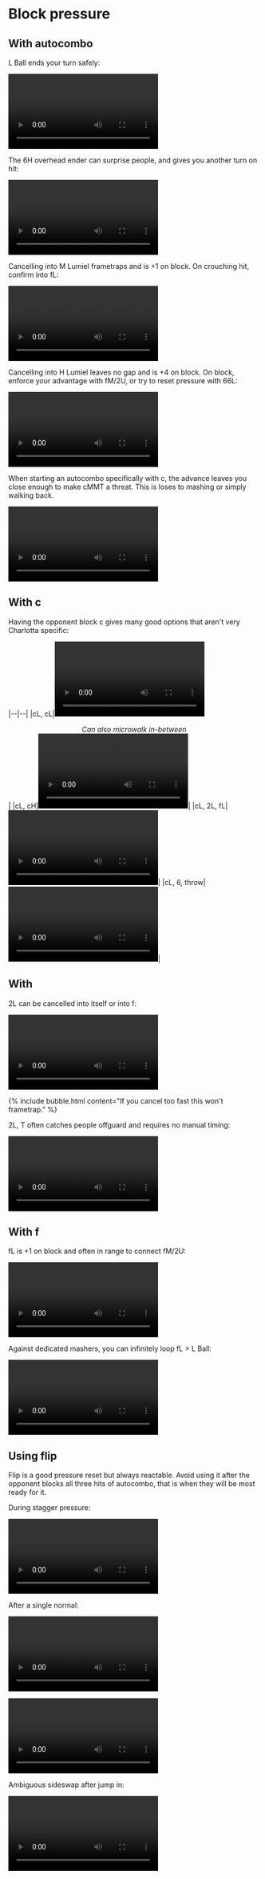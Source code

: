# Block pressure

## With autocombo

<p><combo>L Ball</combo> ends your turn safely:</p>

<video src="/assets/videos/pressure-autocombo-LBall.mp4" controls="controls"></video>

The <combo>6H</combo> overhead ender can surprise people, and gives you another turn on hit:

<video src="/assets/videos/pressure-autocombo-overhead.mp4" controls="controls"></video>

Cancelling into <combo>M Lumiel</combo> frametraps and is +1 on block. On crouching hit, confirm into <combo>fL</combo>:

<video src="/assets/videos/pressure-autocombo-MLumiel.mp4" controls="controls"></video>

Cancelling into <combo>H Lumiel</combo> leaves no gap and is +4 on block. On block, enforce your advantage with <combo>fM/2U</combo>, or try to reset pressure with <combo>66L</combo>:

<video src="/assets/videos/pressure-autocombo-HLumiel.mp4" controls="controls"></video>

When starting an autocombo specifically with c<img class="icon" medium>, the advance leaves you close enough to make <combo>cMMT</combo> a threat. This is loses to mashing or simply walking back.

<video src="/assets/videos/pressure-autocombo-throw.mp4" controls="controls"></video>

## With c<img class="icon" light>

Having the opponent block c<img class="icon" light> gives many good options that aren't very Charlotta specific:

|--|--|
|<combo>cL, cL</combo>|<video src="/assets/videos/pressure-cL-cL.mp4" controls="controls"></video>_<center>Can also microwalk in-between</center>_|
|<combo>cL, cH</combo>|<video src="/assets/videos/pressure-cL-cH.mp4" controls="controls"></video>|
|<combo>cL, 2L, fL</combo>|<video src="/assets/videos/pressure-cL-mixed.mp4" controls="controls"></video>|
|<combo>cL, 6, throw</combo>|<video src="/assets/videos/pressure-cL-throw.mp4" controls="controls"></video>|

## With <img class="icon" d2><img class="icon" light>

<p><combo>2L</combo> can be cancelled into itself or into f<img class="icon" light>:</p>

<video src="/assets/videos/pressure-2L-fL.mp4" controls="controls"></video>

{% include bubble.html content="If you cancel too fast this won't frametrap." %}

<p><combo>2L, T</combo> often catches people offguard and requires no manual timing:</p>

<video src="/assets/videos/pressure-2L-throw.mp4" controls="controls"></video>
 
## With f<img class="icon" light>

<p><combo>fL</combo> is +1 on block and often in range to connect <combo>fM/2U</combo>:</p>

<video src="/assets/videos/pressure-fL-fM.mp4" controls="controls"></video>

Against dedicated mashers, you can infinitely loop <combo>fL > L Ball</combo>:

<video src="/assets/videos/pressure-fL-LBall.mp4" controls="controls"></video>

## Using flip

Flip is a good pressure reset but always reactable. Avoid using it after the opponent blocks all three hits of autocombo, that is when they will be most ready for it.

During stagger pressure:

<video src="/assets/videos/pressure-flip-stagger.mp4" controls="controls"></video>

After a single normal:

<video src="/assets/videos/pressure-flip-normal.mp4" controls="controls"></video>

<video src="/assets/videos/pressure-flip-normal-2.mp4" controls="controls"></video>

Ambiguous sideswap after jump in:

<video src="/assets/videos/pressure-flip-jump.mp4" controls="controls"></video>
